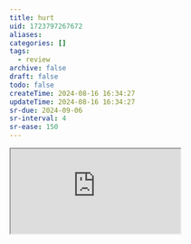 ```yaml
---
title: hurt
uid: 1723797267672
aliases:
categories: []
tags:
  - review
archive: false
draft: false
todo: false
createTime: 2024-08-16 16:34:27
updateTime: 2024-08-16 16:34:27
sr-due: 2024-09-06
sr-interval: 4
sr-ease: 150
---
```


<iframe
  class="iframe_full"
  src="https://dict.youdao.com/result?word=hurt&lang=en"
>
</iframe>
